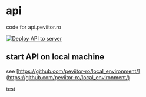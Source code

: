# api
code for api.peviitor.ro

[![Deploy API to server](https://github.com/peviitor-ro/api/actions/workflows/deploy_api.yml/badge.svg)](https://github.com/peviitor-ro/api/actions/workflows/deploy_api.yml)


## start API on local machine
see [https://github.com/peviitor-ro/local_environment/](https://github.com/peviitor-ro/local_environment/)

test
